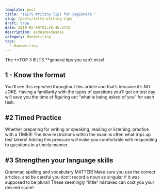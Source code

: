 ```yaml
---
template: post
title: 'IELTS Writing Tips for Beginners '
slug: /posts/ielts-writing-tips
draft: true
date: 2019-02-09T01:28:46.544Z
description: asdasdasdasdas
category: Handwriting
tags:
  - Handwriting
---
```

The **TOP 3 IELTS **general tips you can’t miss! 

## 1 - Know the format

You’ll see this repeated throughout this article and that’s because it’s NO JOKE. Having a familiarity with the types of questions you’ll get on test day will save you the time of figuring out “what is being asked of you” for each task.



## \#2 Timed Practice 

Whether preparing for writing or speaking, reading or listening, practice with a TIMER! The time restrictions within the exam is often what trips up test takers! Adding this pressure will make you comfortable with responding to questions in a timely manner. 



## \#3 Strengthen your language skills

Grammar, spelling and vocabulary MATTER! Make sure you use the correct articles, and be careful you don’t record a noun as singular if it was supposed to be plural! These seemingly “little” mistakes can cost you your desired score!

